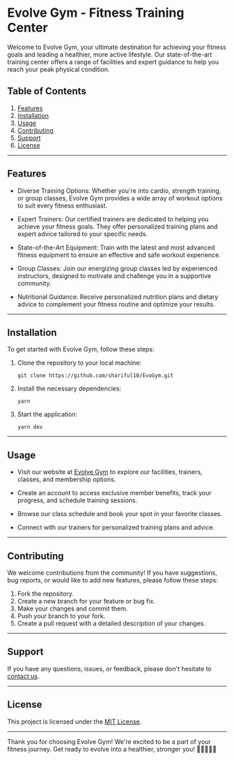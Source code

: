 # Evolve Gym - Fitness Training Center

Welcome to Evolve Gym, your ultimate destination for achieving your fitness goals and leading a healthier, more active lifestyle. Our state-of-the-art training center offers a range of facilities and expert guidance to help you reach your peak physical condition.

## Table of Contents

1. [Features](#features)
2. [Installation](#installation)
3. [Usage](#usage)
4. [Contributing](#contributing)
5. [Support](#support)
6. [License](#license)

---

## Features

*  Diverse Training Options: Whether you're into cardio, strength training, or group classes, Evolve Gym provides a wide array of workout options to suit every fitness enthusiast.

*  Expert Trainers: Our certified trainers are dedicated to helping you achieve your fitness goals. They offer personalized training plans and expert advice tailored to your specific needs.

*  State-of-the-Art Equipment: Train with the latest and most advanced fitness equipment to ensure an effective and safe workout experience.

*  Group Classes: Join our energizing group classes led by experienced instructors, designed to motivate and challenge you in a supportive community.

*  Nutritional Guidance: Receive personalized nutrition plans and dietary advice to complement your fitness routine and optimize your results.

---

## Installation

To get started with Evolve Gym, follow these steps:

1. Clone the repository to your local machine:

   ```
   git clone https://github.com/shariful10/EvoGym.git
   ```

2. Install the necessary dependencies:

   ```
   yarn
   ```

3. Start the application:
   ```
   yarn dev
   ```

---

## Usage

-  Visit our website at [Evolve Gym](https://evolve-gym-nu.vercel.app) to explore our facilities, trainers, classes, and membership options.

-  Create an account to access exclusive member benefits, track your progress, and schedule training sessions.

-  Browse our class schedule and book your spot in your favorite classes.

-  Connect with our trainers for personalized training plans and advice.

---

## Contributing

We welcome contributions from the community! If you have suggestions, bug reports, or would like to add new features, please follow these steps:

1. Fork the repository.
2. Create a new branch for your feature or bug fix.
3. Make your changes and commit them.
4. Push your branch to your fork.
5. Create a pull request with a detailed description of your changes.

---

## Support

If you have any questions, issues, or feedback, please don't hesitate to [contact us](mailto:md.sharifulislam.com).

---

## License

This project is licensed under the [MIT License](LICENSE).

---

Thank you for choosing Evolve Gym! We're excited to be a part of your fitness journey. Get ready to evolve into a healthier, stronger you! 💪🏋️‍♀️🏋️‍♂️
